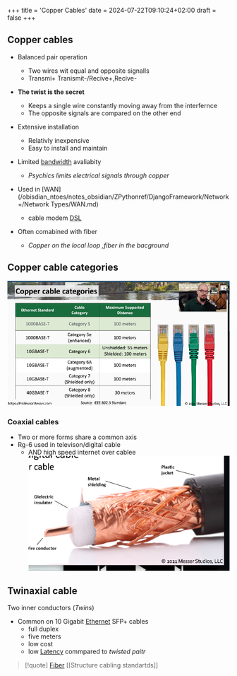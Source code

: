 +++
title = 'Copper Cables'
date = 2024-07-22T09:10:24+02:00
draft = false
+++

## Copper cables
- Balanced pair operation 
	- Two wires wit equal and opposite signalls 
	- Transmi+ Tranismit-/Recive+,Recive-
- **The twist is the secret**
	- Keeps a single wire constantly moving away from the interfernce 
	- The opposite signals are compared on the other end 

- Extensive installation
	- Relativly inexpensive 
	- Easy to install and maintain 
- Limited [bandwidth](/obisdian_ntoes/notes_obsidian/ZPythonref/DjangoFramework/Network+/Phisicall/bandwidth.md) avaliabity
	- *Psychics limits electrical signals through copper*
 - Used in [WAN](/obisdian_ntoes/notes_obsidian/ZPythonref/DjangoFramework/Network+/Network Types/WAN.md)
	 - cable modem [DSL](/obisdian_ntoes/notes_obsidian/ZPythonref/DjangoFramework/Network+/Phisicall/DSL.md)
- Often comabined with fiber
	- *Copper on  the local loop ,fiber in the bacground*
## Copper cable categories 
![CopperCablesCategories_visual.png](/static/CopperCablesCategories_visual.png)

### Coaxial cables 
 - Two or more forms share a common axis
 - Rg-6 used in televison/digital cable
	 - AND high speed internet over cablee 
	 ![CoaxialCables_visual.png](/static/CoaxialCables_visual.png)
## Twinaxial cable 
Two inner conductors (*Twins*)
- Common on 10 Gigabit [Ethernet](/obisdian_ntoes/notes_obsidian/ZPythonref/DjangoFramework/Network+/Ref_OSI/Ethernet.md) SFP+ cables
	- full duplex
	- five meters 
	- low cost 
	- low [Latency](/obisdian_ntoes/notes_obsidian/ZPythonref/DjangoFramework/Network+/Data/Latency.md) commpared to *twisted paitr*
	 
>[!quote] [Fiber](/obisdian_ntoes/notes_obsidian/ZPythonref/DjangoFramework/Network+/Phisicall/Fiber.md) [[Structure cabling standartds]]
